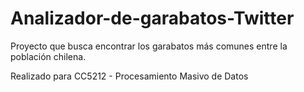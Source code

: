 # Analizador-de-garabatos-Twitter

Proyecto que busca encontrar los garabatos más comunes entre la población chilena.

Realizado para CC5212 - Procesamiento Masivo de Datos
